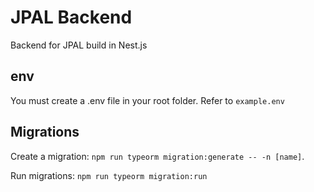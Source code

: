 # JPAL Backend
Backend for JPAL build in Nest.js

## env
You must create a .env file in your root folder. Refer to `example.env`

## Migrations
Create a migration: `npm run typeorm migration:generate -- -n [name]`.

Run migrations: `npm run typeorm migration:run`
